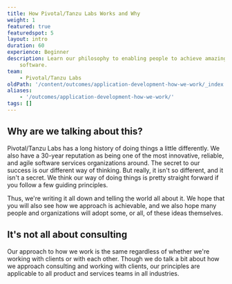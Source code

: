 ```yaml
---
title: How Pivotal/Tanzu Labs Works and Why
weight: 1
featured: true
featuredspot: 5
layout: intro
duration: 60
experience: Beginner
description: Learn our philosophy to enabling people to achieve amazing outcomes through
    software.
team:
    - Pivotal/Tanzu Labs
oldPath: '/content/outcomes/application-development-how-we-work/_index.md'
aliases:
    - '/outcomes/application-development-how-we-work/'
tags: []
---
```


## Why are we talking about this?

Pivotal/Tanzu Labs has a long history of doing things a little differently. We also have a 30-year reputation as being one of the most innovative, reliable, and agile software services organizations around. The secret to our success is our different way of thinking. But really, it isn't so different, and it isn't a secret. We think our way of doing things is pretty straight forward if you follow a few guiding principles.

Thus, we're writing it all down and telling the world all about it. We hope that you will also see how we approach is achievable, and we also hope many people and organizations will adopt some, or all, of these ideas themselves.

## It's not all about consulting

Our approach to how we work is the same regardless of whether we're working with clients or with each other. Though we do talk a bit about how we approach consulting and working with clients, our principles are applicable to all product and services teams in all industries.
